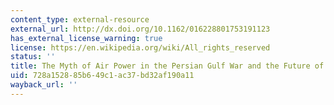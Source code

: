 ```yaml
---
content_type: external-resource
external_url: http://dx.doi.org/10.1162/016228801753191123
has_external_license_warning: true
license: https://en.wikipedia.org/wiki/All_rights_reserved
status: ''
title: The Myth of Air Power in the Persian Gulf War and the Future of Warfare
uid: 728a1528-85b6-49c1-ac37-bd32af190a11
wayback_url: ''
---
```

